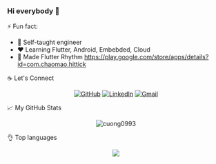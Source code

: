 ### Hi everybody 👋


⚡ Fun fact:
- 👯 Self-taught engineer
- ❤️ Learning Flutter, Android, Embebded, Cloud
- 🌱 Made Flutter Rhythm https://play.google.com/store/apps/details?id=com.chaomao.hittick

:coffee: Let's Connect
<p align="center">
	<a href="https://github.com/cuong0993"><img src="https://img.icons8.com/bubbles/50/000000/github.png" alt="GitHub"/></a>
	<a href="https://www.linkedin.com/in/cuong0993"><img src="https://img.icons8.com/bubbles/50/000000/linkedin.png" alt="LinkedIn"/></a>
	<a href="mailto:cuong0993@gmail.com"><img src="https://img.icons8.com/bubbles/50/000000/gmail.png" alt="Gmail"/></a>
</p>

📈 My GitHub Stats

<p align="center"> <img src="https://github-readme-stats.vercel.app/api?username=cuong0993&show_icons=true&theme=gotham" alt="cuong0993" /> </p>
  
  👌 Top languages 
  <p align="center"> <img align="center" src="https://github-readme-stats.vercel.app/api/top-langs/?username=cuong0993&layout=compact&theme=material-palenight" /> </p>
